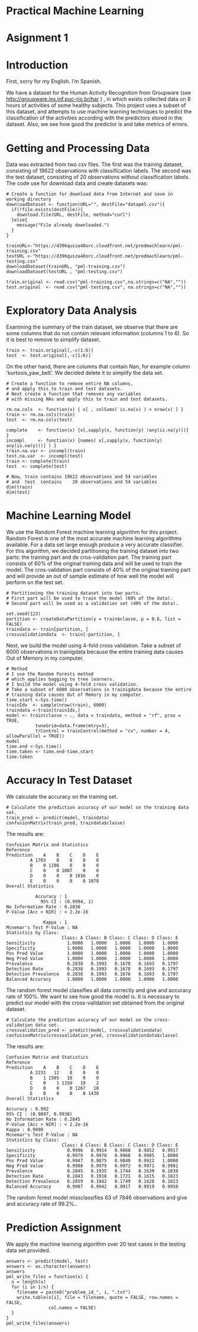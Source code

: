 

Practical Machine Learning
==========================

Asignment 1
===========

Introduction
============

First, sorry for my English. I’m Spanish.

We have a dataset for the Human Activity Recognition from Groupware (see http://groupware.les.inf.puc-rio.br/har ) ,  in which exists collected data on 8 hours of activities of some healthy subjects.
This project uses a subset of this dataset, and attempts to use machine learning techniques to predict the classification of the activities according with the predictors stored in the dataset. Also, we see how good the predictor is and take metrics of errors.

Getting and Processing Data
===========================

Data was extracted from two csv files. The first was the training dataset, consisting of 19622 observations with classification labels. The second was the test dataset, consisting of 20 observations without classification labels.
The code use for download data and create datasets was:

    # Create a function for download data from Internet and save in working directory
    downloadDataset <- function(URL="", destFile="datapml.csv"){
      if(!file.exists(destFile)){
        download.file(URL, destFile, method="curl")
      }else{
        message("File already downloaded.")
      }
    }

    trainURL<-"https://d396qusza40orc.cloudfront.net/predmachlearn/pml-training.csv"
    testURL <-"https://d396qusza40orc.cloudfront.net/predmachlearn/pml-testing.csv"
    downloadDataset(trainURL, "pml-training.csv")
    downloadDataset(testURL , "pml-testing.csv")

    train.original <- read.csv("pml-training.csv",na.strings=c("NA",""))
    test.original  <- read.csv("pml-testing.csv", na.strings=c("NA",""))


Exploratory Data Analysis
=========================

Examining the summary of the train dataset, we observe that there are some columns that do not contain relevant information (columns 1 to 6). So it is best to remove to simplify dataset. 

    train <- train.original[,-c(1:6)]
    test  <- test.original[,-c(1:6)]

On the other hand, there are columns that contain Nan, for example column 'kurtosis_yaw_belt'. We decided delete it to simplify the data set.

    # Create a function to remove entire NA columns, 
    # and apply this to train and test datasets.
    # Next create a function that removes any variables 
    # with missing NAs and apply this to train and test datasets.

    rm.na.cols  <- function(x) { x[ , colSums( is.na(x) ) < nrow(x) ] }
    train <- rm.na.cols(train)
    test  <- rm.na.cols(test)

    complete    <- function(x) {x[,sapply(x, function(y) !any(is.na(y)))] }
    incompl     <- function(x) {names( x[,sapply(x, function(y) any(is.na(y)))] ) }
    train.na.var <- incompl(train)
    test.na.var  <- incompl(test)
    train <- complete(train)
    test  <- complete(test)

    # Now, train contains 19622 observations and 54 variables
    # and  test  contains    20 observations and 54 variables
    dim(train)
    dim(test)



Machine Learning Model
======================

We use the Random Forest machine learning algorithm for this project.
Random Forest is one of the most accurate machine learning algorithms available. For a data set large enough produce a very accurate classifier.
For this algorithm, we decided partitioning the training dataset into two parts: the training part and de cros-validation part. The training part consists of 60% of the original training data and will be used to train the model. The cros-validation part consists of 40% of the original training part and will provide an out of sample estimate of how well the model will perform on the test set.

    # Partitioning the training dataset into two parts. 
    # First part will be used to train the model (60% of the data).
    # Second part will be used as a validation set (40% of the data).

    set.seed(123)
    partition <- createDataPartition(y = train$classe, p = 0.6, list = FALSE)
    traindata <- train[partition, ]
    crossvalidationdata  <- train[-partition, ]

Next, we build the model using 4-fold cross validation. 
Take a subset of 6000 observations in trainigdata because the entire 
training data causes Out of Memory in my computer.

    # Method
    # I use the Random Forests method 
    # which applies bagging to tree learners. 
    # I build the model using 4-fold cross validation. 
    # Take a subset of 6000 observations in trainigdata because the entire 
    # training data causes Out of Memory in my computer.
    time.start <-Sys.time()
    trainIdx  <- sample(nrow(train), 6000)
    traindata <-train[trainIdx,]
    model <- train(classe ~ ., data = traindata, method = "rf", prox = TRUE, 
               tuneGrid=data.frame(mtry=3),
               trControl = trainControl(method = "cv", number = 4, allowParallel = TRUE))
    model
    time.end <-Sys.time()
    time.taken <- time.end-time.start
    time.taken

Accuracy In Test Dataset
========================

We calculate the accuracy on the training set. 

    # Calculate the prediction accuracy of our model on the training data set.
    train_pred <- predict(model, traindata)
    confusionMatrix(train_pred, traindata$classe)

The results are:

    Confusion Matrix and Statistics
    Reference
    Prediction    A    B    C    D    E
             A 1703    0    0    0    0
             B    0 1196    0    0    0
             C    0    0 1007    0    0
             D    0    0    0 1016    0
             E    0    0    0    0 1078
    Overall Statistics
                                     
               Accuracy : 1          
                 95% CI : (0.9994, 1)
    No Information Rate : 0.2838     
    P-Value [Acc > NIR] : < 2.2e-16  
                                     
                  Kappa : 1          
    Mcnemar's Test P-Value : NA         
    Statistics by Class:
                         Class: A Class: B Class: C Class: D Class: E
    Sensitivity            1.0000   1.0000   1.0000   1.0000   1.0000
    Specificity            1.0000   1.0000   1.0000   1.0000   1.0000
    Pos Pred Value         1.0000   1.0000   1.0000   1.0000   1.0000
    Neg Pred Value         1.0000   1.0000   1.0000   1.0000   1.0000
    Prevalence             0.2838   0.1993   0.1678   0.1693   0.1797
    Detection Rate         0.2838   0.1993   0.1678   0.1693   0.1797
    Detection Prevalence   0.2838   0.1993   0.1678   0.1693   0.1797
    Balanced Accuracy      1.0000   1.0000   1.0000   1.0000   1.0000

The random forest model classifies all data correctly and give and accuracy rate of 100%.
We want to see how good the model is. It is necessary to predict our model with the cross-validation  set obtained from the original dataset. 

    # Calculate the prediction accuracy of our model on the cross-validation data set.
    crossvalidation_pred <- predict(model, crossvalidationdata)
    confusionMatrix(crossvalidation_pred, crossvalidationdata$classe)

The results are:

    Confusion Matrix and Statistics
    Reference
    Prediction    A    B    C    D    E
             A 2231   12    0    0    0
             B    1 1505   18    0    0
             C    0    1 1350   19    2
             D    0    0    0 1267   10
             E    0    0    0    0 1430
    Overall Statistics
                      
    Accuracy : 0.992           
    95% CI : (0.9897, 0.9938)
    No Information Rate : 0.2845          
    P-Value [Acc > NIR] : < 2.2e-16       
    Kappa : 0.9898          
    Mcnemar's Test P-Value : NA              
    Statistics by Class:
                         Class: A Class: B Class: C Class: D Class: E
    Sensitivity            0.9996   0.9914   0.9868   0.9852   0.9917
    Specificity            0.9979   0.9970   0.9966   0.9985   1.0000
    Pos Pred Value         0.9947   0.9875   0.9840   0.9922   1.0000
    Neg Pred Value         0.9998   0.9979   0.9972   0.9971   0.9981
    Prevalence             0.2845   0.1935   0.1744   0.1639   0.1838
    Detection Rate         0.2843   0.1918   0.1721   0.1615   0.1823
    Detection Prevalence   0.2859   0.1942   0.1749   0.1628   0.1823
    Balanced Accuracy      0.9987   0.9942   0.9917   0.9919   0.9958

The random forest model missclassifies 63 of 7846 observations and give and accuracy rate of 99.2%..

Prediction Assignment
=====================
We apply the machine learning algorithm over 20 test cases in the testing data set provided.

    answers <- predict(model, test)
    answers <- as.character(answers)
    answers
    pml_write_files = function(x) {
      n = length(x)
      for (i in 1:n) {
        filename = paste0("problem_id_", i, ".txt")
        write.table(x[i], file = filename, quote = FALSE, row.names = FALSE, 
                    col.names = FALSE)
      }
    }
    pml_write_files(answers)
